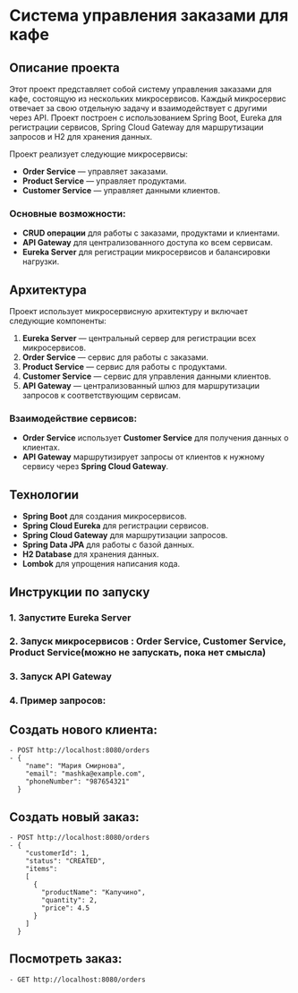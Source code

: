 # Система управления заказами для кафе

## Описание проекта

Этот проект представляет собой систему управления заказами для кафе, состоящую из нескольких микросервисов. Каждый микросервис отвечает за свою отдельную задачу и взаимодействует с другими через API. Проект построен с использованием Spring Boot, Eureka для регистрации сервисов, Spring Cloud Gateway для маршрутизации запросов и H2 для хранения данных.

Проект реализует следующие микросервисы:
- **Order Service** — управляет заказами.
- **Product Service** — управляет продуктами.
- **Customer Service** — управляет данными клиентов.

### Основные возможности:
- **CRUD операции** для работы с заказами, продуктами и клиентами.
- **API Gateway** для централизованного доступа ко всем сервисам.
- **Eureka Server** для регистрации микросервисов и балансировки нагрузки.

## Архитектура

Проект использует микросервисную архитектуру и включает следующие компоненты:
1. **Eureka Server** — центральный сервер для регистрации всех микросервисов.
2. **Order Service** — сервис для работы с заказами.
3. **Product Service** — сервис для работы с продуктами.
4. **Customer Service** — сервис для управления данными клиентов.
5. **API Gateway** — централизованный шлюз для маршрутизации запросов к соответствующим сервисам.

### Взаимодействие сервисов:
- **Order Service** использует **Customer Service** для получения данных о клиентах.
- **API Gateway** маршрутизирует запросы от клиентов к нужному сервису через **Spring Cloud Gateway**.

## Технологии

- **Spring Boot** для создания микросервисов.
- **Spring Cloud Eureka** для регистрации сервисов.
- **Spring Cloud Gateway** для маршрутизации запросов.
- **Spring Data JPA** для работы с базой данных.
- **H2 Database** для хранения данных.
- **Lombok** для упрощения написания кода.

## Инструкции по запуску

### 1. Запустите Eureka Server
### 2. Запуск микросервисов : Order Service, Customer Service, Product Service(можно не запускать, пока нет смысла)
### 3. Запуск API Gateway
### 4. Пример запросов:
  ##	Создать нового клиента:
    - POST http://localhost:8080/orders
    - {
        "name": "Мария Смирнова",
        "email": "mashka@example.com",
        "phoneNumber": "987654321"
      }

   ##	Создать новый заказ:
    - POST http://localhost:8080/orders
    - {
        "customerId": 1,
        "status": "CREATED",
        "items": 
        [
          {
            "productName": "Капучино",
            "quantity": 2,
            "price": 4.5
          }
        ]
      }
      

  ## Посмотреть заказ:
    - GET http://localhost:8080/orders
